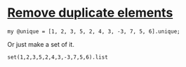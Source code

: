 [1]: http://rosettacode.org/wiki/Remove_duplicate_elements

# [Remove duplicate elements][1]

```perl6
my @unique = [1, 2, 3, 5, 2, 4, 3, -3, 7, 5, 6].unique;
```


Or just make a set of it.

```perl6
set(1,2,3,5,2,4,3,-3,7,5,6).list
```
